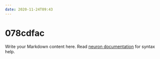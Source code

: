 ```yaml
---
date: 2020-11-24T09:43
---
```


# 078cdfac

Write your Markdown content here. Read [neuron documentation](https://neuron.zettel.page/2011404.html) for syntax help.

